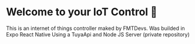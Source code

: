 # Welcome to your IoT Control 👋

This is an internet of things controller maked by FMTDevs.
Was builded in Expo React Native
Using a TuyaApi and Node JS Server (private repository)
